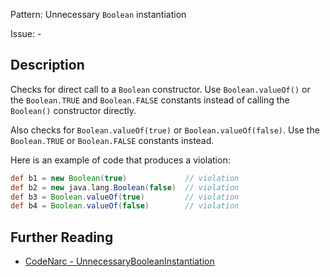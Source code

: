 Pattern: Unnecessary `Boolean` instantiation

Issue: -

## Description

Checks for direct call to a `Boolean` constructor. Use `Boolean.valueOf()` or the `Boolean.TRUE` and `Boolean.FALSE` constants instead of calling the `Boolean()` constructor directly.

Also checks for `Boolean.valueOf(true)` or `Boolean.valueOf(false)`. Use the `Boolean.TRUE` or `Boolean.FALSE` constants instead.

Here is an example of code that produces a violation:

``` groovy
def b1 = new Boolean(true)             // violation
def b2 = new java.lang.Boolean(false)  // violation
def b3 = Boolean.valueOf(true)         // violation
def b4 = Boolean.valueOf(false)        // violation
```

## Further Reading

* [CodeNarc - UnnecessaryBooleanInstantiation](http://codenarc.sourceforge.net/codenarc-rules-unnecessary.html#UnnecessaryBooleanInstantiation)